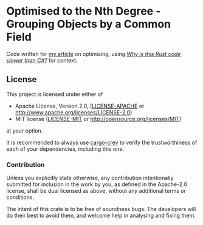 # Optimised to the Nth Degree - Grouping Objects by a Common Field

Code written for [my article][article] on optimising, using [*Why is this Rust
code slower than C#?*][thread] for context.

## License

This project is licensed under either of

 * Apache License, Version 2.0, ([LICENSE-APACHE](LICENSE-APACHE.md) or
   http://www.apache.org/licenses/LICENSE-2.0)
 * MIT license ([LICENSE-MIT](LICENSE-MIT.md) or
   http://opensource.org/licenses/MIT)

at your option.

It is recommended to always use [cargo-crev][crev] to verify the
trustworthiness of each of your dependencies, including this one.

### Contribution

Unless you explicitly state otherwise, any contribution intentionally
submitted for inclusion in the work by you, as defined in the Apache-2.0
license, shall be dual licensed as above, without any additional terms or
conditions.

The intent of this crate is to be free of soundness bugs. The developers will
do their best to avoid them, and welcome help in analysing and fixing them.

[API Docs]: https://michael-f-bryan.github.io/{{project-name}}
[crev]: https://github.com/crev-dev/cargo-crev
[article]: http://adventures.michaelfbryan.com/�🔥
[thread]: https://users.rust-lang.org/t/why-is-this-rust-code-slower-than-c/49564
